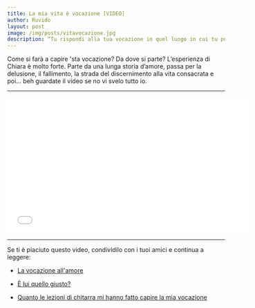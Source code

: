 ```yaml
---
title: La mia vita è vocazione [VIDEO]
author: Ruvido
layout: post
image: /img/posts/vitavocazione.jpg
description: “Tu rispondi alla tua vocazione in quel luogo in cui tu puoi amare totalmente e lasciarti amare totalmente” - dice Chiara in questo video. 
---
```


Come si farà a capire 'sta vocazione? Da dove si parte? L’esperienza di Chiara è molto forte. Parte da una lunga storia d’amore, passa per la delusione, il fallimento, la strada del discernimento alla vita consacrata e poi… beh guardate il video se no vi svelo tutto io.

---

<iframe width="560" height="315" src="//www.youtube.com/embed/YyPiBByICQE" frameborder="0" allowfullscreen></iframe>

---

Se ti è piaciuto questo video, condividilo con i tuoi amici e continua a leggere:

- [La vocazione all'amore](http://5p2p.it/2014/04/11/la-vocazione-all-amore.html)

- [È lui quello giusto?](http://5p2p.it/2013/04/22/lui-quello-giusto.html)

- [Quanto le lezioni di chitarra mi hanno fatto capire la mia vocazione](http://5p2p.it/2013/10/09/quanto-le-lezioni-di-chitarra.html)

